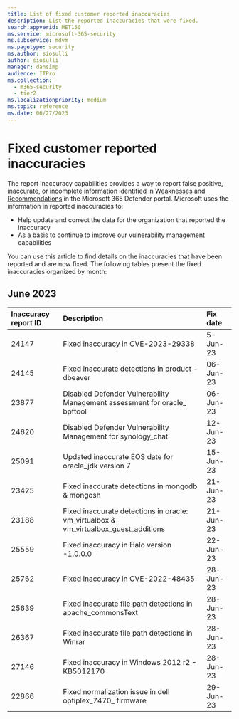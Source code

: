 ```yaml
---
title: List of fixed customer reported inaccuracies
description: List the reported inaccuracies that were fixed.
search.appverid: MET150
ms.service: microsoft-365-security
ms.subservice: mdvm
ms.pagetype: security
ms.author: siosulli
author: siosulli
manager: dansimp
audience: ITPro
ms.collection: 
  - m365-security
  - tier2
ms.localizationpriority: medium
ms.topic: reference
ms.date: 06/27/2023
---
```


# Fixed customer reported inaccuracies

The report inaccuracy capabilities provides a way to report false positive, inaccurate, or incomplete information identified in [Weaknesses](https://security.microsoft.com/vulnerabilities/cves) and [Recommendations](https://security.microsoft.com/security-recommendations) in the Microsoft 365 Defender portal. Microsoft uses the information in reported inaccuracies to:

- Help update and correct the data for the organization that reported the inaccuracy
- As a basis to continue to improve our vulnerability management capabilities

You can use this article to find details on the inaccuracies that have been reported and are now fixed. The following tables present the fixed inaccuracies organized by month:

## June 2023

Inaccuracy report ID |Description |Fix date |
:---|:---|:---|
24147 | Fixed inaccuracy in CVE-2023-29338 | 5-Jun-23
24145 | Fixed inaccurate detections in product - dbeaver | 06-Jun-23
23877 | Disabled Defender Vulnerability Management assessment for oracle_ bpftool | 06-Jun-23
24620 | Disabled Defender Vulnerability Management for synology_chat | 12-Jun-23
25091 | Updated inaccurate EOS date for oracle_jdk version 7 | 15-Jun-23
23425 | Fixed inaccurate detections in mongodb & mongosh | 21-Jun-23
23188 | Fixed inaccurate detections in oracle: vm_virtualbox & vm_virtualbox_guest_additions | 21-Jun-23
25559 | Fixed inaccuracy in Halo version -1.0.0.0 | 22-Jun-23
25762 | Fixed inaccuracy in CVE-2022-48435 | 28-Jun-23
25639 | Fixed inaccurate file path detections in apache_commonsText | 28-Jun-23
26367 | Fixed inaccurate file path detections in Winrar | 28-Jun-23
27146 | Fixed inaccuracy in Windows 2012 r2 - KB5012170 | 28-Jun-23
22866 | Fixed normalization issue in dell optiplex_7470_ firmware | 29-Jun-23
